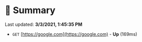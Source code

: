 # 📖 Summary
Last updated: **3/3/2021, 1:45:35 PM**

- `GET` [https://google.com](https://google.com) - **Up** (169ms)

